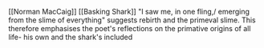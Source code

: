 [[Norman MacCaig]] [[Basking Shark]]
"I saw me, in one fling,/ emerging from the slime of everything" suggests rebirth and the primeval slime. This therefore emphasises the poet's reflections on the primative origins of all life- his own and the shark's included